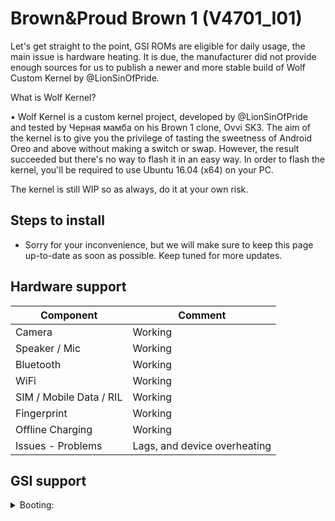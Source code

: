 # Brown&Proud Brown 1 (V4701_I01)

Let's get straight to the point, GSI ROMs are eligible for daily usage, the main issue is hardware heating. It is due, the manufacturer did not provide enough sources for us to publish a newer and more stable build of Wolf Custom Kernel by @LionSinOfPride.

What is Wolf Kernel?

• Wolf Kernel is a custom kernel project, developed by @LionSinOfPride and tested by Черная мамба on his Brown 1 clone, Ovvi SK3. The aim of the kernel is to give you the privilege of tasting the sweetness of Android Oreo and above without making a switch or swap. However, the result succeeded but there's no way to flash it in an easy way. In order to flash the kernel, you'll be required to use Ubuntu 16.04 (x64) on your PC. 

The kernel is still WIP so as always, do it at your own risk.

## Steps to install
* Sorry for your inconvenience, but we will make sure to keep this page up-to-date as soon as possible. Keep tuned for more updates.

## Hardware support

| Component                 |      Comment                                              |
|---------------------------|-----------------------------------------------------------|
| Camera                    | Working                                                   |
| Speaker / Mic             | Working                                                   |
| Bluetooth                 | Working                                                   |
| WiFi                      | Working                                                   |
| SIM / Mobile Data / RIL   | Working                                                   |
| Fingerprint               | Working                                                   |
| Offline Charging          | Working                                                   |
| Issues - Problems         | Lags, and device overheating                                  |

## GSI support

<details><summary>Booting:</summary>
<p>

`Android Open Source Project (Pie only)`

`Resurrection Remix Oreo/Pie`

`MoKee OS v81.0`
---
Also tested by: LionSinOfPride, TiaFourté, Черная мамба

Template created by @zguithues and @hackintosh5, organized by @androidist1204